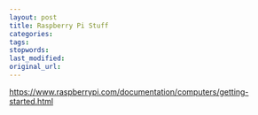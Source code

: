 ```yaml
---
layout: post
title: Raspberry Pi Stuff
categories:
tags:
stopwords:
last_modified:
original_url:
---
```


<!--more-->

https://www.raspberrypi.com/documentation/computers/getting-started.html

